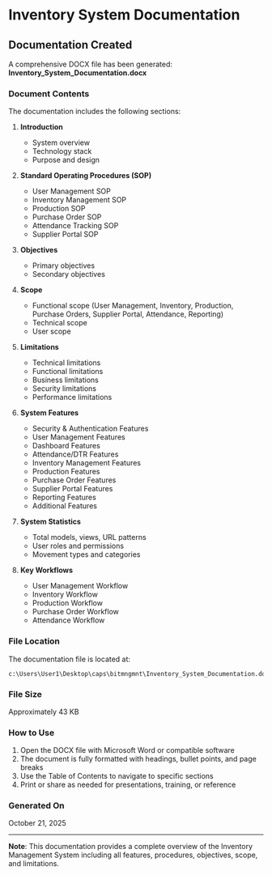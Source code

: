 # Inventory System Documentation

## Documentation Created

A comprehensive DOCX file has been generated: **Inventory_System_Documentation.docx**

### Document Contents

The documentation includes the following sections:

1. **Introduction**
   - System overview
   - Technology stack
   - Purpose and design

2. **Standard Operating Procedures (SOP)**
   - User Management SOP
   - Inventory Management SOP
   - Production SOP
   - Purchase Order SOP
   - Attendance Tracking SOP
   - Supplier Portal SOP

3. **Objectives**
   - Primary objectives
   - Secondary objectives

4. **Scope**
   - Functional scope (User Management, Inventory, Production, Purchase Orders, Supplier Portal, Attendance, Reporting)
   - Technical scope
   - User scope

5. **Limitations**
   - Technical limitations
   - Functional limitations
   - Business limitations
   - Security limitations
   - Performance limitations

6. **System Features**
   - Security & Authentication Features
   - User Management Features
   - Dashboard Features
   - Attendance/DTR Features
   - Inventory Management Features
   - Production Features
   - Purchase Order Features
   - Supplier Portal Features
   - Reporting Features
   - Additional Features

7. **System Statistics**
   - Total models, views, URL patterns
   - User roles and permissions
   - Movement types and categories

8. **Key Workflows**
   - User Management Workflow
   - Inventory Workflow
   - Production Workflow
   - Purchase Order Workflow
   - Attendance Workflow

### File Location

The documentation file is located at:
```
c:\Users\User1\Desktop\caps\bitmngmnt\Inventory_System_Documentation.docx
```

### File Size

Approximately 43 KB

### How to Use

1. Open the DOCX file with Microsoft Word or compatible software
2. The document is fully formatted with headings, bullet points, and page breaks
3. Use the Table of Contents to navigate to specific sections
4. Print or share as needed for presentations, training, or reference

### Generated On

October 21, 2025

---

**Note**: This documentation provides a complete overview of the Inventory Management System including all features, procedures, objectives, scope, and limitations.
